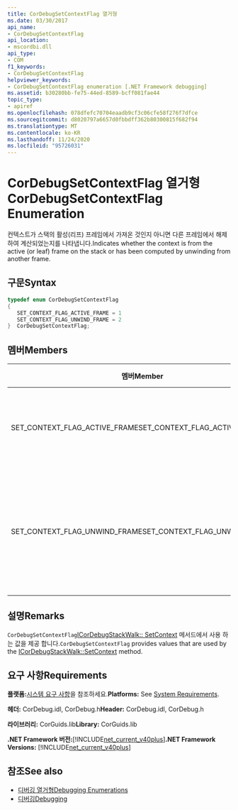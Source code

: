 ```yaml
---
title: CorDebugSetContextFlag 열거형
ms.date: 03/30/2017
api_name:
- CorDebugSetContextFlag
api_location:
- mscordbi.dll
api_type:
- COM
f1_keywords:
- CorDebugSetContextFlag
helpviewer_keywords:
- CorDebugSetContextFlag enumeration [.NET Framework debugging]
ms.assetid: b30280bb-fe75-44ed-8589-bcff081fae44
topic_type:
- apiref
ms.openlocfilehash: 078dfefc70704eaadb9cf3c06cfe58f276f7dfce
ms.sourcegitcommit: d8020797a6657d0fbbdff362b80300815f682f94
ms.translationtype: MT
ms.contentlocale: ko-KR
ms.lasthandoff: 11/24/2020
ms.locfileid: "95726031"
---
```

# <a name="cordebugsetcontextflag-enumeration"></a><span data-ttu-id="0b584-102">CorDebugSetContextFlag 열거형</span><span class="sxs-lookup"><span data-stu-id="0b584-102">CorDebugSetContextFlag Enumeration</span></span>

<span data-ttu-id="0b584-103">컨텍스트가 스택의 활성(리프) 프레임에서 가져온 것인지 아니면 다른 프레임에서 해제하여 계산되었는지를 나타냅니다.</span><span class="sxs-lookup"><span data-stu-id="0b584-103">Indicates whether the context is from the active (or leaf) frame on the stack or has been computed by unwinding from another frame.</span></span>  
  
## <a name="syntax"></a><span data-ttu-id="0b584-104">구문</span><span class="sxs-lookup"><span data-stu-id="0b584-104">Syntax</span></span>  
  
```cpp  
typedef enum CorDebugSetContextFlag  
{  
   SET_CONTEXT_FLAG_ACTIVE_FRAME = 1  
   SET_CONTEXT_FLAG_UNWIND_FRAME = 2  
}  CorDebugSetContextFlag;  
```  
  
## <a name="members"></a><span data-ttu-id="0b584-105">멤버</span><span class="sxs-lookup"><span data-stu-id="0b584-105">Members</span></span>  
  
|<span data-ttu-id="0b584-106">멤버</span><span class="sxs-lookup"><span data-stu-id="0b584-106">Member</span></span>|<span data-ttu-id="0b584-107">설명</span><span class="sxs-lookup"><span data-stu-id="0b584-107">Description</span></span>|  
|------------|-----------------|  
|<span data-ttu-id="0b584-108">SET_CONTEXT_FLAG_ACTIVE_FRAME</span><span class="sxs-lookup"><span data-stu-id="0b584-108">SET_CONTEXT_FLAG_ACTIVE_FRAME</span></span>|<span data-ttu-id="0b584-109">컨텍스트는 스레드의 활성 컨텍스트입니다.</span><span class="sxs-lookup"><span data-stu-id="0b584-109">The context is the thread’s active context.</span></span>|  
|<span data-ttu-id="0b584-110">SET_CONTEXT_FLAG_UNWIND_FRAME</span><span class="sxs-lookup"><span data-stu-id="0b584-110">SET_CONTEXT_FLAG_UNWIND_FRAME</span></span>|<span data-ttu-id="0b584-111">다른 프레임에서 해제 하 여 컨텍스트를 계산 했습니다.</span><span class="sxs-lookup"><span data-stu-id="0b584-111">The context has been computed by unwinding from another frame.</span></span>|  
  
## <a name="remarks"></a><span data-ttu-id="0b584-112">설명</span><span class="sxs-lookup"><span data-stu-id="0b584-112">Remarks</span></span>  

 <span data-ttu-id="0b584-113">`CorDebugSetContextFlag`[ICorDebugStackWalk:: SetContext](icordebugstackwalk-setcontext-method.md) 메서드에서 사용 하는 값을 제공 합니다.</span><span class="sxs-lookup"><span data-stu-id="0b584-113">`CorDebugSetContextFlag` provides values that are used by the [ICorDebugStackWalk::SetContext](icordebugstackwalk-setcontext-method.md) method.</span></span>  
  
## <a name="requirements"></a><span data-ttu-id="0b584-114">요구 사항</span><span class="sxs-lookup"><span data-stu-id="0b584-114">Requirements</span></span>  

 <span data-ttu-id="0b584-115">**플랫폼:**[시스템 요구 사항](../../get-started/system-requirements.md)을 참조하세요.</span><span class="sxs-lookup"><span data-stu-id="0b584-115">**Platforms:** See [System Requirements](../../get-started/system-requirements.md).</span></span>  
  
 <span data-ttu-id="0b584-116">**헤더:** CorDebug.idl, CorDebug.h</span><span class="sxs-lookup"><span data-stu-id="0b584-116">**Header:** CorDebug.idl, CorDebug.h</span></span>  
  
 <span data-ttu-id="0b584-117">**라이브러리:** CorGuids.lib</span><span class="sxs-lookup"><span data-stu-id="0b584-117">**Library:** CorGuids.lib</span></span>  
  
 <span data-ttu-id="0b584-118">**.NET Framework 버전:**[!INCLUDE[net_current_v40plus](../../../../includes/net-current-v40plus-md.md)]</span><span class="sxs-lookup"><span data-stu-id="0b584-118">**.NET Framework Versions:** [!INCLUDE[net_current_v40plus](../../../../includes/net-current-v40plus-md.md)]</span></span>  
  
## <a name="see-also"></a><span data-ttu-id="0b584-119">참조</span><span class="sxs-lookup"><span data-stu-id="0b584-119">See also</span></span>

- [<span data-ttu-id="0b584-120">디버깅 열거형</span><span class="sxs-lookup"><span data-stu-id="0b584-120">Debugging Enumerations</span></span>](debugging-enumerations.md)
- [<span data-ttu-id="0b584-121">디버깅</span><span class="sxs-lookup"><span data-stu-id="0b584-121">Debugging</span></span>](index.md)
